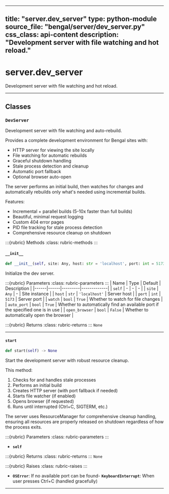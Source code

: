 
---
title: "server.dev_server"
type: python-module
source_file: "bengal/server/dev_server.py"
css_class: api-content
description: "Development server with file watching and hot reload."
---

# server.dev_server

Development server with file watching and hot reload.

---

## Classes

### `DevServer`


Development server with file watching and auto-rebuild.

Provides a complete development environment for Bengal sites with:
- HTTP server for viewing the site locally
- File watching for automatic rebuilds
- Graceful shutdown handling
- Stale process detection and cleanup
- Automatic port fallback
- Optional browser auto-open

The server performs an initial build, then watches for changes and
automatically rebuilds only what's needed using incremental builds.

Features:
- Incremental + parallel builds (5-10x faster than full builds)
- Beautiful, minimal request logging
- Custom 404 error pages
- PID file tracking for stale process detection
- Comprehensive resource cleanup on shutdown




:::{rubric} Methods
:class: rubric-methods
:::
#### `__init__`
```python
def __init__(self, site: Any, host: str = 'localhost', port: int = 5173, watch: bool = True, auto_port: bool = True, open_browser: bool = False) -> None
```

Initialize the dev server.



:::{rubric} Parameters
:class: rubric-parameters
:::
| Name | Type | Default | Description |
|------|------|---------|-------------|
| `self` | - | - | - |
| `site` | `Any` | - | Site instance |
| `host` | `str` | `'localhost'` | Server host |
| `port` | `int` | `5173` | Server port |
| `watch` | `bool` | `True` | Whether to watch for file changes |
| `auto_port` | `bool` | `True` | Whether to automatically find an available port if the specified one is in use |
| `open_browser` | `bool` | `False` | Whether to automatically open the browser |

:::{rubric} Returns
:class: rubric-returns
:::
`None`




---
#### `start`
```python
def start(self) -> None
```

Start the development server with robust resource cleanup.

This method:
1. Checks for and handles stale processes
2. Performs an initial build
3. Creates HTTP server (with port fallback if needed)
4. Starts file watcher (if enabled)
5. Opens browser (if requested)
6. Runs until interrupted (Ctrl+C, SIGTERM, etc.)

The server uses ResourceManager for comprehensive cleanup handling,
ensuring all resources are properly released on shutdown regardless
of how the process exits.



:::{rubric} Parameters
:class: rubric-parameters
:::
- **`self`**

:::{rubric} Returns
:class: rubric-returns
:::
`None`

:::{rubric} Raises
:class: rubric-raises
:::
- **`OSError`**: If no available port can be found- **`KeyboardInterrupt`**: When user presses Ctrl+C (handled gracefully)



---

